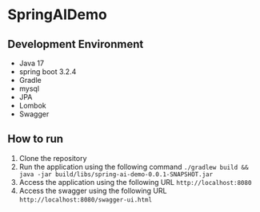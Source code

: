 # SpringAIDemo

## Development Environment
- Java 17
- spring boot 3.2.4
- Gradle
- mysql
- JPA
- Lombok
- Swagger

## How to run
1. Clone the repository
2. Run the application using the following command
```./gradlew build && java -jar build/libs/spring-ai-demo-0.0.1-SNAPSHOT.jar```
3. Access the application using the following URL
```http://localhost:8080```
4. Access the swagger using the following URL
```http://localhost:8080/swagger-ui.html```


